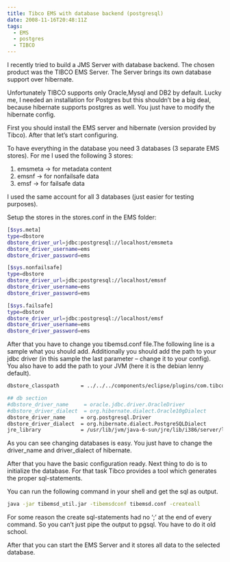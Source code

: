 ```yaml
---
title: Tibco EMS with database backend (postgresql)
date: 2008-11-16T20:48:11Z
tags:
  - EMS
  - postgres
  - TIBCO
---
```

I recently tried to build a JMS Server with database backend. The chosen product was the TIBCO EMS Server. The Server brings its own database support over hibernate.

Unfortunately TIBCO supports only Oracle,Mysql and DB2 by default. Lucky me, I needed an installation for Postgres but this shouldn’t be a big deal, because hibernate supports postgres as well. You just have to modify the hibernate config.

First you should install the EMS server and hibernate (version provided by Tibco). After that let’s start configuring.

To have everything in the database you need 3 databases (3 separate EMS stores). For me I used the following 3 stores:

  1. emsmeta -> for metadata content
  2. emsnf -> for nonfailsafe data
  3. emsf -> for failsafe data

I used the same account for all 3 databases (just easier for testing purposes).

Setup the stores in the stores.conf in the EMS folder:

```bash
[$sys.meta]
type=dbstore
dbstore_driver_url=jdbc:postgresql://localhost/emsmeta
dbstore_driver_username=ems
dbstore_driver_password=ems

[$sys.nonfailsafe]
type=dbstore
dbstore_driver_url=jdbc:postgresql://localhost/emsnf
dbstore_driver_username=ems
dbstore_driver_password=ems

[$sys.failsafe]
type=dbstore
dbstore_driver_url=jdbc:postgresql://localhost/emsf
dbstore_driver_username=ems
dbstore_driver_password=ems
```

After that you have to change you tibemsd.conf file.The following line is a sample what you should add. Additionally you should add the path to your jdbc driver (in this sample the last parameter – change it to your config). You also have to add the path to your JVM (here it is the debian lenny default).

```bash
dbstore_classpath       = ../../../components/eclipse/plugins/com.tibco.tpcl.org.hibernate_3.2.5.001/hibernate3.jar:../../../components/eclipse/plugins/com.tibco.tpcl.org.com.mchange.c3p0_0.9.1.001/c3p0-0.9.1.jar:antlr-2.7.6.jar:asm-attrs.jar:asm.jar:cglib-2.1.3.jar:commons-collections-2.1.1.jar:commons-logging-1.0.4.jar:dom4j-1.6.1.jar:ehcache-1.2.3.jar:jta.jar:/usr/local/bin/oracledrivers/lib/ojdbc5.jar:/home/jens/tibco/tpcl/5.6/jdbc/postgresql-8.3-603.jdbc3.jar

## db section
#dbstore_driver_name     = oracle.jdbc.driver.OracleDriver
#dbstore_driver_dialect  = org.hibernate.dialect.Oracle10gDialect
dbstore_driver_name     = org.postgresql.Driver
dbstore_driver_dialect  = org.hibernate.dialect.PostgreSQLDialect
jre_library             = /usr/lib/jvm/java-6-sun/jre/lib/i386/server/libjvm.so
```

As you can see changing databases is easy. You just have to change the driver\_name and driver\_dialect of hibernate.

After that you have the basic configuration ready. Next thing to do is to initialize the database. For that task Tibco provides a tool which generates the proper sql-statements.

You can run the following command in your shell and get the sql as output.

```bash
java -jar tibemsd_util.jar -tibemsdconf tibemsd.conf -createall
```

For some reason the create sql-statements had no ‘;’ at the end of every command. So you can’t just pipe the output to pgsql. You have to do it old school.

After that you can start the EMS Server and it stores all data to the selected database.
